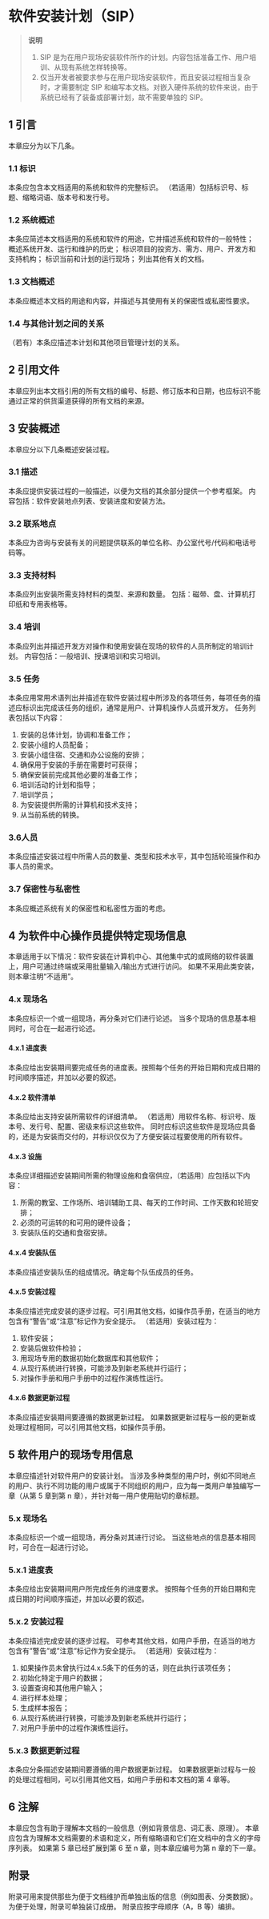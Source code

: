 # 软件安装计划（SIP）

> **说明**
> 1. SIP 是为在用户现场安装软件所作的计划。内容包括准备工作、用户培训、从现有系统怎样转换等。
> 2. 仅当开发者被要求参与在用户现场安装软件，而且安装过程相当复杂时，才需要制定 SIP
     和编写本文档。对嵌入硬件系统的软件来说，由于系统已经有了装备或部署计划，故不需要单独的 SIP。

## 1 引言

本章应分为以下几条。

### 1.1 标识

本条应包含本文档适用的系统和软件的完整标识。
（若适用）包括标识号、标题、缩略词语、版本号和发行号。

### 1.2 系统概述

本条应简述本文档适用的系统和软件的用途，它并描述系统和软件的一般特性；
概述系统开发、运行和维护的历史；
标识项目的投资方、需方、用户、开发方和支持机构；
标识当前和计划的运行现场；
列出其他有关的文档。

### 1.3 文档概述

本条应概述本文档的用途和内容，并描述与其使用有关的保密性或私密性要求。

### 1.4 与其他计划之间的关系

（若有）本条应描述本计划和其他项目管理计划的关系。

## 2 引用文件

本章应列出本文档引用的所有文档的编号、标题、修订版本和日期，也应标识不能通过正常的供货渠道获得的所有文档的来源。

## 3 安装概述

本章应分以下几条概述安装过程。

### 3.1 描述

本条应提供安装过程的一般描述，以便为文档的其余部分提供一个参考框架。
内容包括：软件安装地点列表、安装进度和安装方法。

### 3.2 联系地点

本条应为咨询与安装有关的问题提供联系的单位名称、办公室代号/代码和电话号码等。

### 3.3 支持材料

本条应列出安装所需支持材料的类型、来源和数量。
包括：磁带、盘、计算机打印纸和专用表格等。

### 3.4 培训

本条应列出并描述开发方对操作和使用安装在现场的软件的人员所制定的培训计划。
内容包括：一般培训、授课培训和实习培训。

### 3.5 任务

本条应用常用术语列出并描述在软件安装过程中所涉及的各项任务，每项任务的描述应标识出完成该任务的组织，通常是用户、计算机操作人员或开发方。
任务列表包括以下内容：

1. 安装的总体计划，协调和准备工作；
2. 安装小组的人员配备；
3. 安装小组住宿、交通和办公设施的安排；
4. 确保用于安装的手册在需要时可获得；
5. 确保安装前完成其他必要的准备工作；
6. 培训活动的计划和指导；
7. 培训学员；
8. 为安装提供所需的计算机和技术支持；
9. 从当前系统的转换。

### 3.6人员

本条应描述安装过程中所需人员的数量、类型和技术水平，其中包括轮班操作和办事人员的需求。

### 3.7 保密性与私密性

本条应概述系统有关的保密性和私密性方面的考虑。

## 4 为软件中心操作员提供特定现场信息

本章适用于以下情况：软件安装在计算机中心、其他集中式的或网络的软件装置上，用户可通过终端或采用批量输入/输出方式进行访问。
如果不采用此类安装，则本章注明“不适用”。

### 4.x 现场名

本条应标识一个或一组现场，再分条对它们进行论述。
当多个现场的信息基本相同时，可合在一起进行论述。

#### 4.x.1 进度表

本条应给出安装期间要完成任务的进度表。按照每个任务的开始日期和完成日期的时间顺序描述，并加以必要的叙述。

#### 4.x.2 软件清单

本条应给出支持安装所需软件的详细清单。
（若适用）用软件名称、标识号、版本号、发行号、配置、密级来标识这些软件。
同时应标识这些软件是现场应具备的，还是为安装而交付的，并标识仅仅为了方便安装过程要使用的所有软件。

#### 4.x.3 设施

本条应详细描述安装期间所需的物理设施和食宿供应，（若适用）应包括以下内容：

1. 所需的教室、工作场所、培训辅助工具、每天的工作时间、工作天数和轮班安排；
2. 必须的可运转的和可用的硬件设备；
3. 安装队伍的交通和食宿安排。

#### 4.x.4 安装队伍

本条应描述安装队伍的组成情况。确定每个队伍成员的任务。

#### 4.x.5 安装过程

本条应描述完成安装的逐步过程。可引用其他文档，如操作员手册，在适当的地方包含有“警告”或“注意”标记作为安全提示。
（若适用）安装过程为：

1. 软件安装；
2. 安装后做软件检验；
3. 用现场专用的数据初始化数据库和其他软件；
4. 从现行系统进行转换，可能涉及到新老系统并行运行；
5. 对操作手册和用户手册中的过程作演练性运行。

#### 4.x.6 数据更新过程

本条应描述安装期间要遵循的数据更新过程。
如果数据更新过程与一般的更新或处理过程相同，可以引用其他文档，如操作员手册。

## 5 软件用户的现场专用信息

本章应描述针对软件用户的安装计划。
当涉及多种类型的用户时，例如不同地点的用户、执行不同功能的用户或属于不同组织的用户，应为每一类用户单独编写一章（从第 5 章到第
n 章），并针对每一用户使用贴切的章标题。

### 5.x 现场名

本条应标识一个或一组现场，再分条对其进行讨论。
当这些地点的信息基本相同时，可合在一起进行讨论。

### 5.x.1 进度表

本条应给出安装期间用户所完成任务的进度要求。
按照每个任务的开始日期和完成日期的时间顺序描述，并加以必要的叙述。

### 5.x.2 安装过程

本条应描述完成安装的逐步过程。
可参考其他文档，如用户手册，在适当的地方包含有”警告”或”注意”标记作为安全提示。
（若适用）安装过程为：

1. 如果操作员未曾执行过4.x.5条下的任务的话，则在此执行该项任务；
2. 初始化特定于用户的数据；
3. 设置查询和其他用户输入；
4. 进行样本处理；
5. 生成样本报告；
6. 从现行系统进行转换，可能涉及到新老系统并行运行；
7. 对用户手册中的过程作演练性运行。

### 5.x.3 数据更新过程

本条应分条描述安装期间要遵循的用户数据更新过程。
如果数据更新过程与一般的处理过程相同，可以引用其他文档，如用户手册和本文档的第 4 章等。

## 6 注解

本章应包含有助于理解本文档的一般信息（例如背景信息、词汇表、原理）。
本章应包含为理解本文档需要的术语和定义，所有缩略语和它们在文档中的含义的字母序列表。
如果第 5 章已经扩展到第 6 至 n 章，则本章应编号为第 n 章的下一章。

## 附录

附录可用来提供那些为便于文档维护而单独出版的信息（例如图表、分类数据）。
为便于处理，附录可单独装订成册。
附录应按字母顺序（A，B 等）编排。